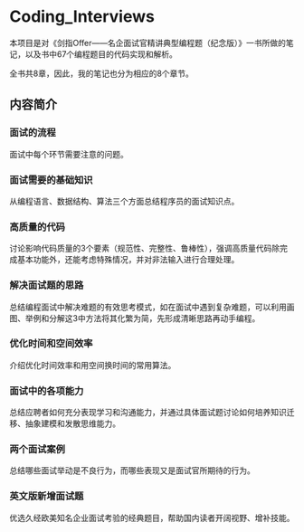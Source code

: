 # Coding_Interviews

本项目是对《剑指Offer——名企面试官精讲典型编程题（纪念版）》一书所做的笔记，以及书中67个编程题目的代码实现和解析。

全书共8章，因此，我的笔记也分为相应的8个章节。

## 内容简介

### 面试的流程

面试中每个环节需要注意的问题。

### 面试需要的基础知识

从编程语言、数据结构、算法三个方面总结程序员的面试知识点。

### 高质量的代码

讨论影响代码质量的3个要素（规范性、完整性、鲁棒性），强调高质量代码除完成基本功能外，还能考虑特殊情况，并对非法输入进行合理处理。

### 解决面试题的思路

总结编程面试中解决难题的有效思考模式，如在面试中遇到复杂难题，可以利用画图、举例和分解这3中方法将其化繁为简，先形成清晰思路再动手编程。

### 优化时间和空间效率

介绍优化时间效率和用空间换时间的常用算法。

### 面试中的各项能力

总结应聘者如何充分表现学习和沟通能力，并通过具体面试题讨论如何培养知识迁移、抽象建模和发散思维能力。

### 两个面试案例

总结哪些面试举动是不良行为，而哪些表现又是面试官所期待的行为。

### 英文版新增面试题

优选久经欧美知名企业面试考验的经典题目，帮助国内读者开阔视野、增补技能。

